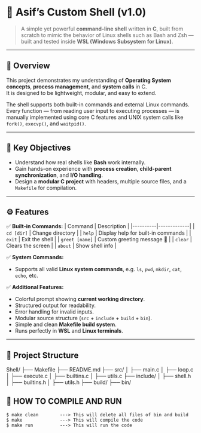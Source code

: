 # 🐚 Asif’s Custom Shell (v1.0)

> A simple yet powerful **command-line shell** written in **C**, built from scratch to mimic the behavior of Linux shells such as Bash and Zsh — built and tested inside **WSL (Windows Subsystem for Linux)**.

---

## 🧠 Overview

This project demonstrates my understanding of **Operating System concepts**, **process management**, and **system calls** in C.  
It is designed to be lightweight, modular, and easy to extend.

The shell supports both built-in commands and external Linux commands.  
Every function — from reading user input to executing processes — is manually implemented using core C features and UNIX system calls like `fork()`, `execvp()`, and `waitpid()`.

---

## 🎯 **Key Objectives**
- Understand how real shells like **Bash** work internally.  
- Gain hands-on experience with **process creation**, **child-parent synchronization**, and **I/O handling**.  
- Design a **modular C project** with headers, multiple source files, and a `Makefile` for compilation.

---

## ⚙️ **Features**

✅ **Built-in Commands:**
| Command | Description |
|----------|-------------|
| `cd [dir]` | Change directory |
| `help` | Display help for built-in commands |
| `exit` | Exit the shell |
| `greet [name]` | Custom greeting message 👋 |
| `clear` | Clears the screen |
| `about` | Show shell info |

✅ **System Commands:**
- Supports all valid **Linux system commands**, e.g. `ls`, `pwd`, `mkdir`, `cat`, `echo`, etc.

✅ **Additional Features:**
- Colorful prompt showing **current working directory**.
- Structured output for readability.
- Error handling for invalid inputs.
- Modular source structure (`src` + `include` + `build` + `bin`).
- Simple and clean **Makefile build system**.
- Runs perfectly in **WSL** and **Linux terminals**.

---

## 🧩 **Project Structure**

Shell/
├── Makefile
├── README.md
├── src/
│   ├── main.c
│   ├── loop.c
│   ├── execute.c
│   ├── builtins.c
│   ├── utils.c
├── include/
│   ├── shell.h
│   ├── builtins.h
│   ├── utils.h
├── build/
├── bin/

##  🚀 **HOW TO COMPILE AND RUN**
    $ make clean        ---> This will delete all files of bin and build 
    $ make              ---> This will compile the code
    $ make run          ---> This will run the code 